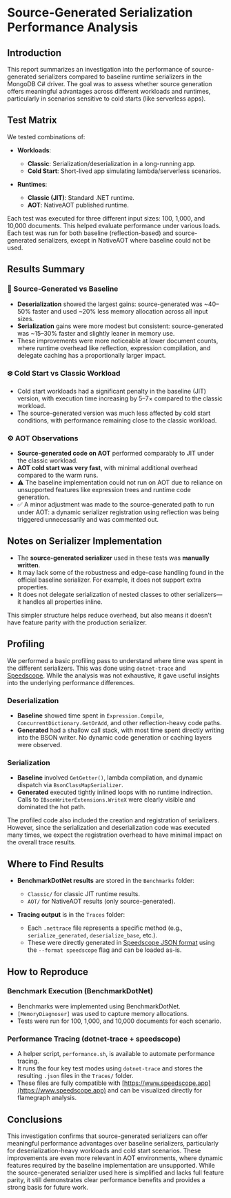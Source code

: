 # Source-Generated Serialization Performance Analysis

## Introduction

This report summarizes an investigation into the performance of source-generated serializers compared to baseline runtime serializers in the MongoDB C# driver. The goal was to assess whether source generation offers meaningful advantages across different workloads and runtimes, particularly in scenarios sensitive to cold starts (like serverless apps).

## Test Matrix

We tested combinations of:

* **Workloads**:

  * **Classic**: Serialization/deserialization in a long-running app.
  * **Cold Start**: Short-lived app simulating lambda/serverless scenarios.

* **Runtimes**:

  * **Classic (JIT)**: Standard .NET runtime.
  * **AOT**: NativeAOT published runtime.

Each test was executed for three different input sizes: 100, 1,000, and 10,000 documents. This helped evaluate performance under various loads. Each test was run for both baseline (reflection-based) and source-generated serializers, except in NativeAOT where baseline could not be used.

## Results Summary

### 🔁 Source-Generated vs Baseline

* **Deserialization** showed the largest gains: source-generated was \~40–50% faster and used \~20% less memory allocation across all input sizes.
* **Serialization** gains were more modest but consistent: source-generated was \~15–30% faster and slightly leaner in memory use.
* These improvements were more noticeable at lower document counts, where runtime overhead like reflection, expression compilation, and delegate caching has a proportionally larger impact.

### ❄️ Cold Start vs Classic Workload

* Cold start workloads had a significant penalty in the baseline (JIT) version, with execution time increasing by 5–7× compared to the classic workload.
* The source-generated version was much less affected by cold start conditions, with performance remaining close to the classic workload.

### ⚙️ AOT Observations

* **Source-generated code on AOT** performed comparably to JIT under the classic workload.
* **AOT cold start was very fast**, with minimal additional overhead compared to the warm runs.
* ⚠️ The baseline implementation could not run on AOT due to reliance on unsupported features like expression trees and runtime code generation.
* ✅ A minor adjustment was made to the source-generated path to run under AOT: a dynamic serializer registration using reflection was being triggered unnecessarily and was commented out.

## Notes on Serializer Implementation

* The **source-generated serializer** used in these tests was **manually written**.
* It may lack some of the robustness and edge-case handling found in the official baseline serializer. For example, it does not support extra properties.
* It does not delegate serialization of nested classes to other serializers—it handles all properties inline.

This simpler structure helps reduce overhead, but also means it doesn't have feature parity with the production serializer.

## Profiling

We performed a basic profiling pass to understand where time was spent in the different serializers. This was done using `dotnet-trace` and [Speedscope](https://www.speedscope.app). While the analysis was not exhaustive, it gave useful insights into the underlying performance differences.

### Deserialization

* **Baseline** showed time spent in `Expression.Compile`, `ConcurrentDictionary.GetOrAdd`, and other reflection-heavy code paths.
* **Generated** had a shallow call stack, with most time spent directly writing into the BSON writer. No dynamic code generation or caching layers were observed.

### Serialization

* **Baseline** involved `GetGetter()`, lambda compilation, and dynamic dispatch via `BsonClassMapSerializer`.
* **Generated** executed tightly inlined loops with no runtime indirection. Calls to `IBsonWriterExtensions.WriteX` were clearly visible and dominated the hot path.

The profiled code also included the creation and registration of serializers. However, since the serialization and deserialization code was executed many times, we expect the registration overhead to have minimal impact on the overall trace results.

## Where to Find Results

* **BenchmarkDotNet results** are stored in the `Benchmarks` folder:

  * `Classic/` for classic JIT runtime results.
  * `AOT/` for NativeAOT results (only source-generated).

* **Tracing output** is in the `Traces` folder:

  * Each `.nettrace` file represents a specific method (e.g., `serialize_generated`, `deserialize_base`, etc.).
  * These were directly generated in [Speedscope JSON format](https://www.speedscope.app) using the `--format speedscope` flag and can be loaded as-is.

## How to Reproduce

### Benchmark Execution (BenchmarkDotNet)

* Benchmarks were implemented using BenchmarkDotNet.
* `[MemoryDiagnoser]` was used to capture memory allocations.
* Tests were run for 100, 1,000, and 10,000 documents for each scenario.

### Performance Tracing (dotnet-trace + speedscope)

* A helper script, `performance.sh`, is available to automate performance tracing.
* It runs the four key test modes using `dotnet-trace` and stores the resulting `.json` files in the `Traces/` folder.
* These files are fully compatible with [https://www.speedscope.app](https://www.speedscope.app) and can be visualized directly for flamegraph analysis.

## Conclusions

This investigation confirms that source-generated serializers can offer meaningful performance advantages over baseline serializers, particularly for deserialization-heavy workloads and cold start scenarios. These improvements are even more relevant in AOT environments, where dynamic features required by the baseline implementation are unsupported. While the source-generated serializer used here is simplified and lacks full feature parity, it still demonstrates clear performance benefits and provides a strong basis for future work.
